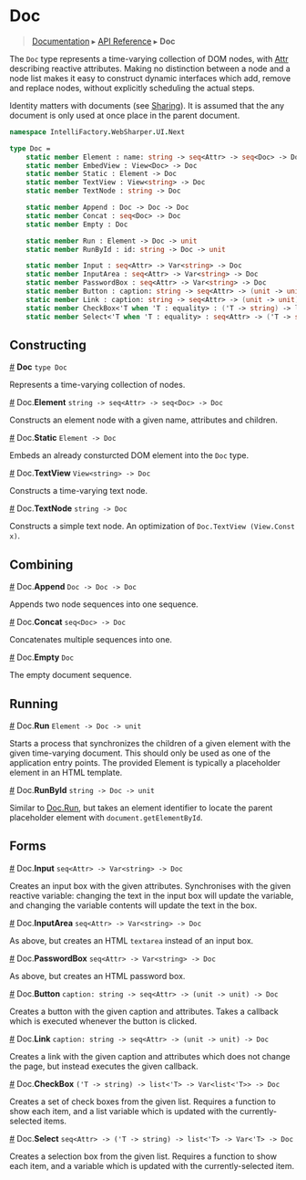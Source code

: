 # Doc
> [Documentation](../README.md) ▸ [API Reference](API.md) ▸ **Doc**

The `Doc` type represents a time-varying collection of DOM nodes,
with [Attr](Attr.md) describing reactive attributes.  Making no distinction
between a node and a node list makes it easy to construct dynamic interfaces
which add, remove and replace nodes, without explicitly scheduling the
actual steps.

Identity  matters with documents (see [Sharing](Sharing.md)). It is assumed that
the any document is only used at once place in the parent document.

```fsharp
namespace IntelliFactory.WebSharper.UI.Next

type Doc =
    static member Element : name: string -> seq<Attr> -> seq<Doc> -> Doc
    static member EmbedView : View<Doc> -> Doc
    static member Static : Element -> Doc
    static member TextView : View<string> -> Doc
    static member TextNode : string -> Doc

    static member Append : Doc -> Doc -> Doc
    static member Concat : seq<Doc> -> Doc
    static member Empty : Doc

    static member Run : Element -> Doc -> unit
    static member RunById : id: string -> Doc -> unit

    static member Input : seq<Attr> -> Var<string> -> Doc
    static member InputArea : seq<Attr> -> Var<string> -> Doc
    static member PasswordBox : seq<Attr> -> Var<string> -> Doc
    static member Button : caption: string -> seq<Attr> -> (unit -> unit) -> Doc
    static member Link : caption: string -> seq<Attr> -> (unit -> unit) -> Doc
    static member CheckBox<'T when 'T : equality> : ('T -> string) -> list<'T> -> Var<list<'T>> -> Doc
    static member Select<'T when 'T : equality> : seq<Attr> -> ('T -> string) -> list<'T> -> Var<'T> -> Doc
```

## Constructing

<a name="Doc" href="#Doc">#</a> **Doc** `type Doc`

Represents a time-varying collection of nodes.

<a name="Element" href="#Element">#</a> Doc.**Element** `string -> seq<Attr> -> seq<Doc> -> Doc`

Constructs an element node with a given name, attributes and children.

<a name="Static" href="#Static">#</a> Doc.**Static** `Element -> Doc`

Embeds an already consturcted DOM element into the `Doc` type.

<a name="TextView" href="#TextView">#</a> Doc.**TextView** `View<string> -> Doc`

Constructs a time-varying text node.

<a name="TextNode" href="#TextNode">#</a> Doc.**TextNode** `string -> Doc`

Constructs a simple text node. An optimization of `Doc.TextView (View.Const x)`.

## Combining

<a name="Append" href="#Append">#</a> Doc.**Append** `Doc -> Doc -> Doc`

Appends two node sequences into one sequence. 

<a name="Concat" href="#Concat">#</a> Doc.**Concat** `seq<Doc> -> Doc`

Concatenates multiple sequences into one.

<a name="Empty" href="#Empty">#</a> Doc.**Empty** `Doc`

The empty document sequence.

## Running

<a name="Run" href="#Run">#</a> Doc.**Run** `Element -> Doc -> unit`

Starts a process that synchronizes the children of a given element with
the given time-varying document.  This should only be used as one of the
application entry points.  The provided Element is typically a placeholder
element in an HTML template.

<a name="RunById" href="#RunById">#</a> Doc.**RunById** `string -> Doc -> unit`

Similar to <a href="#Run">Doc.Run</a>, but takes an element identifier
to locate the parent placeholder element with `document.getElementById`.

## Forms

<a name="Input" href="#Input">#</a> Doc.**Input** `seq<Attr> -> Var<string> -> Doc`

Creates an input box with the given attributes. Synchronises with the given reactive variable: changing the text in the input box will update the variable, and changing the variable contents will update the text in the box.


<a name="InputArea" href="#InputArea">#</a> Doc.**InputArea** `seq<Attr> -> Var<string> -> Doc`

As above, but creates an HTML `textarea` instead of an input box.


<a name="PasswordBox" href="#PasswordBox">#</a> Doc.**PasswordBox** `seq<Attr> -> Var<string> -> Doc`

As above, but creates an HTML password box.

<a name="Button" href="#Button">#</a> Doc.**Button** `caption: string -> seq<Attr> -> (unit -> unit) -> Doc`

Creates a button with the given caption and attributes. Takes a callback which is executed whenever the button is clicked.

<a name="Link" href="#Link">#</a> Doc.**Link** `caption: string -> seq<Attr> -> (unit -> unit) -> Doc`

Creates a link with the given caption and attributes which does not change the page, but instead executes the given callback.

<a name="CheckBox" href="#CheckBox">#</a> Doc.**CheckBox** `('T -> string) -> list<'T> -> Var<list<'T>> -> Doc`

Creates a set of check boxes from the given list. Requires a function to show each item, and a list variable which is updated with the currently-selected items.

<a name="Select" href="#Select">#</a> Doc.**Select** `seq<Attr> -> ('T -> string) -> list<'T> -> Var<'T> -> Doc`

Creates a selection box from the given list. Requires a function to show each item, and a variable which is updated with the currently-selected item.





